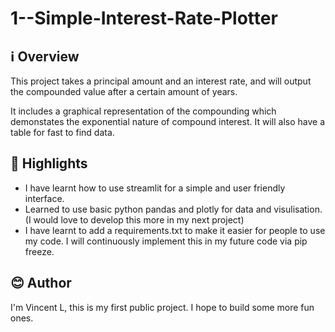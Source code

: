 # 1--Simple-Interest-Rate-Plotter

## ℹ️ Overview
This project takes a principal amount and an interest rate, and will output the compounded value after a certain amount of years.

It includes a graphical representation of the compounding which demonstates the exponential nature of compound interest. It will also have a table for fast to find data.

## 🤩 Highlights 
- I have learnt how to use streamlit for a simple and user friendly interface.
- Learned to use basic python pandas and plotly for data and visulisation. (I would love to develop this more in my next project)
- I have learnt to add a requirements.txt to make it easier for people to use my code. I will continuously implement this in my future code via pip freeze.

## 😊 Author
I'm Vincent L, this is my first public project. I hope to build some more fun ones.
